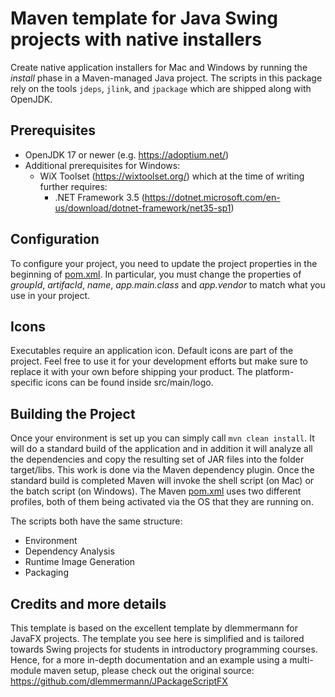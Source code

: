 # Maven template for Java Swing projects with native installers

Create native application installers for Mac and Windows by running the *install* phase in a Maven-managed Java project. The scripts in this package rely on the tools `jdeps`, `jlink`, and `jpackage` which are shipped along with OpenJDK.

## Prerequisites 

* OpenJDK 17 or newer (e.g. https://adoptium.net/)
* Additional prerequisites for Windows:
  * WiX Toolset (https://wixtoolset.org/) which at the time of writing further requires:
    * .NET Framework 3.5 (https://dotnet.microsoft.com/en-us/download/dotnet-framework/net35-sp1)

## Configuration

To configure your project, you need to update the project properties in the beginning of [pom.xml](./pom.xml). In particular, you must change the properties of *groupId*, *artifacId*, *name*, *app.main.class* and *app.vendor* to match what you use in your project.

## Icons

Executables require an application icon. Default icons are part of the project. Feel free to use it for your development efforts but make sure to replace it with your own before shipping your product. The platform-specific icons can be found inside src/main/logo.

## Building the Project
Once your environment is set up you can simply call `mvn clean install`. It will do a standard build of the application and in addition it will analyze all the dependencies and copy the resulting set of JAR files into the folder target/libs. This work is done via the Maven dependency plugin. Once the standard build is completed Maven will invoke the shell script (on Mac) or the batch script (on Windows). The Maven [pom.xml](./pom.xml) uses two different profiles, both of them being activated via the OS that they are running on.

The scripts both have the same structure:

* Environment
* Dependency Analysis
* Runtime Image Generation
* Packaging

## Credits and more details

This template is based on the excellent template by dlemmermann for JavaFX projects. The template you see here is simplified and is tailored towards Swing projects for students in introductory programming courses. Hence, for a more in-depth documentation and an example using a multi-module maven setup, please check out the original source: https://github.com/dlemmermann/JPackageScriptFX
